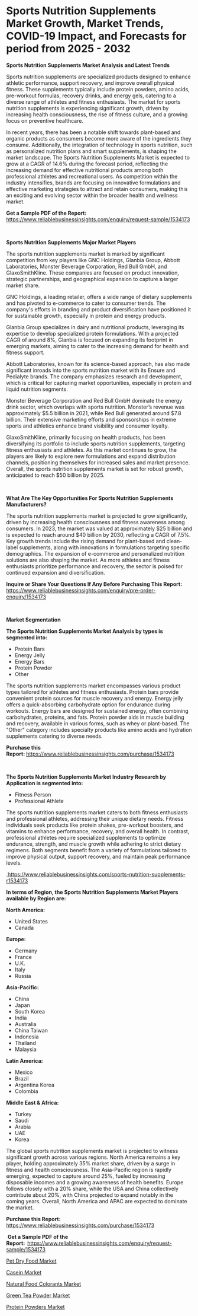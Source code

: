 <p><h1>Sports Nutrition Supplements Market Growth, Market Trends, COVID-19 Impact, and Forecasts for period from 2025 - 2032</h1></p><p><strong>Sports Nutrition Supplements Market Analysis and Latest Trends</strong></p>
<p><p>Sports nutrition supplements are specialized products designed to enhance athletic performance, support recovery, and improve overall physical fitness. These supplements typically include protein powders, amino acids, pre-workout formulas, recovery drinks, and energy gels, catering to a diverse range of athletes and fitness enthusiasts. The market for sports nutrition supplements is experiencing significant growth, driven by increasing health consciousness, the rise of fitness culture, and a growing focus on preventive healthcare.</p><p>In recent years, there has been a notable shift towards plant-based and organic products as consumers become more aware of the ingredients they consume. Additionally, the integration of technology in sports nutrition, such as personalized nutrition plans and smart supplements, is shaping the market landscape. The Sports Nutrition Supplements Market is expected to grow at a CAGR of 14.6% during the forecast period, reflecting the increasing demand for effective nutritional products among both professional athletes and recreational users. As competition within the industry intensifies, brands are focusing on innovative formulations and effective marketing strategies to attract and retain consumers, making this an exciting and evolving sector within the broader health and wellness market.</p></p>
<p><strong>Get a Sample PDF of the Report:&nbsp;</strong> <a href="https://www.reliablebusinessinsights.com/enquiry/request-sample/1534173?utm_campaign=1113&utm_medium=2&utm_source=Github&utm_content=ia&utm_term=14022025&utm_id=sports-nutrition-supplements">https://www.reliablebusinessinsights.com/enquiry/request-sample/1534173</a></p>
<p>&nbsp;</p>
<p><strong>Sports Nutrition Supplements Major Market Players</strong></p>
<p><p>The sports nutrition supplements market is marked by significant competition from key players like GNC Holdings, Glanbia Group, Abbott Laboratories, Monster Beverage Corporation, Red Bull GmbH, and GlaxoSmithKline. These companies are focused on product innovation, strategic partnerships, and geographical expansion to capture a larger market share.</p><p>GNC Holdings, a leading retailer, offers a wide range of dietary supplements and has pivoted to e-commerce to cater to consumer trends. The company's efforts in branding and product diversification have positioned it for sustainable growth, especially in protein and energy products.</p><p>Glanbia Group specializes in dairy and nutritional products, leveraging its expertise to develop specialized protein formulations. With a projected CAGR of around 8%, Glanbia is focused on expanding its footprint in emerging markets, aiming to cater to the increasing demand for health and fitness support.</p><p>Abbott Laboratories, known for its science-based approach, has also made significant inroads into the sports nutrition market with its Ensure and Pedialyte brands. The company emphasizes research and development, which is critical for capturing market opportunities, especially in protein and liquid nutrition segments.</p><p>Monster Beverage Corporation and Red Bull GmbH dominate the energy drink sector, which overlaps with sports nutrition. Monster’s revenue was approximately $5.5 billion in 2021, while Red Bull generated around $7.8 billion. Their extensive marketing efforts and sponsorships in extreme sports and athletics enhance brand visibility and consumer loyalty.</p><p>GlaxoSmithKline, primarily focusing on health products, has been diversifying its portfolio to include sports nutrition supplements, targeting fitness enthusiasts and athletes. As this market continues to grow, the players are likely to explore new formulations and expand distribution channels, positioning themselves for increased sales and market presence. Overall, the sports nutrition supplements market is set for robust growth, anticipated to reach $50 billion by 2025.</p></p>
<p>&nbsp;</p>
<p><strong>What Are The Key Opportunities For Sports Nutrition Supplements Manufacturers?</strong></p>
<p><p>The sports nutrition supplements market is projected to grow significantly, driven by increasing health consciousness and fitness awareness among consumers. In 2023, the market was valued at approximately $25 billion and is expected to reach around $40 billion by 2030, reflecting a CAGR of 7.5%. Key growth trends include the rising demand for plant-based and clean-label supplements, along with innovations in formulations targeting specific demographics. The expansion of e-commerce and personalized nutrition solutions are also shaping the market. As more athletes and fitness enthusiasts prioritize performance and recovery, the sector is poised for continued expansion and diversification.</p></p>
<p><strong>Inquire or Share Your Questions If Any Before Purchasing This Report:</strong> <a href="https://www.reliablebusinessinsights.com/enquiry/pre-order-enquiry/1534173?utm_campaign=1113&utm_medium=2&utm_source=Github&utm_content=ia&utm_term=14022025&utm_id=sports-nutrition-supplements">https://www.reliablebusinessinsights.com/enquiry/pre-order-enquiry/1534173</a></p>
<p>&nbsp;</p>
<p><strong>Market Segmentation</strong></p>
<p><strong>The Sports Nutrition Supplements Market Analysis by types is segmented into:</strong></p>
<p><ul><li>Protein Bars</li><li>Energy Jelly</li><li>Energy Bars</li><li>Protein Powder</li><li>Other</li></ul></p>
<p><p>The sports nutrition supplements market encompasses various product types tailored for athletes and fitness enthusiasts. Protein bars provide convenient protein sources for muscle recovery and energy. Energy jelly offers a quick-absorbing carbohydrate option for endurance during workouts. Energy bars are designed for sustained energy, often combining carbohydrates, proteins, and fats. Protein powder aids in muscle building and recovery, available in various forms, such as whey or plant-based. The "Other" category includes specialty products like amino acids and hydration supplements catering to diverse needs.</p></p>
<p><strong>Purchase this Report:&nbsp;</strong><a href="https://www.reliablebusinessinsights.com/purchase/1534173?utm_campaign=1113&utm_medium=2&utm_source=Github&utm_content=ia&utm_term=14022025&utm_id=sports-nutrition-supplements">https://www.reliablebusinessinsights.com/purchase/1534173</a></p>
<p>&nbsp;</p>
<p><strong>The Sports Nutrition Supplements Market Industry Research by Application is segmented into:</strong></p>
<p><ul><li>Fitness Person</li><li>Professional Athlete</li></ul></p>
<p><p>The sports nutrition supplements market caters to both fitness enthusiasts and professional athletes, addressing their unique dietary needs. Fitness individuals seek products like protein shakes, pre-workout boosters, and vitamins to enhance performance, recovery, and overall health. In contrast, professional athletes require specialized supplements to optimize endurance, strength, and muscle growth while adhering to strict dietary regimens. Both segments benefit from a variety of formulations tailored to improve physical output, support recovery, and maintain peak performance levels.</p></p>
<p><a href="https://www.reliablebusinessinsights.com/sports-nutrition-supplements-r1534173?utm_campaign=1113&utm_medium=2&utm_source=Github&utm_content=ia&utm_term=14022025&utm_id=sports-nutrition-supplements">&nbsp;https://www.reliablebusinessinsights.com/sports-nutrition-supplements-r1534173</a></p>
<p><strong>In terms of Region, the Sports Nutrition Supplements Market Players available by Region are:</strong></p>
<p>
    <p> <strong> North America: </strong>
        <ul>
            <li>United States</li>
            <li>Canada</li>
        </ul>
        </p> 
    <p> <strong> Europe: </strong>
        <ul>
            <li>Germany</li>
            <li>France</li>
            <li>U.K.</li>
            <li>Italy</li>
            <li>Russia</li>
        </ul>
        </p> 
    <p> <strong> Asia-Pacific: </strong>
        <ul>
            <li>China</li>
            <li>Japan</li>
            <li>South Korea</li>
            <li>India</li>
            <li>Australia</li>
            <li>China Taiwan</li>
            <li>Indonesia</li>
            <li>Thailand</li>
            <li>Malaysia</li>
        </ul>
        </p> 
    <p> <strong> Latin America: </strong>
        <ul>
            <li>Mexico</li>
            <li>Brazil</li>
            <li>Argentina Korea</li>
            <li>Colombia</li>
        </ul>
        </p> 
    <p> <strong> Middle East & Africa: </strong>
        <ul>
            <li>Turkey</li>
            <li>Saudi</li>
            <li>Arabia</li>
            <li>UAE</li>
            <li>Korea</li>
        </ul>
    </p>
    </p>
<p><p>The global sports nutrition supplements market is projected to witness significant growth across various regions. North America remains a key player, holding approximately 35% market share, driven by a surge in fitness and health consciousness. The Asia-Pacific region is rapidly emerging, expected to capture around 25%, fueled by increasing disposable incomes and a growing awareness of health benefits. Europe follows closely with a 20% share, while the USA and China collectively contribute about 20%, with China projected to expand notably in the coming years. Overall, North America and APAC are expected to dominate the market.</p></p>
<p><strong>Purchase this Report: </strong><a href="https://www.reliablebusinessinsights.com/purchase/1534173?utm_campaign=1113&utm_medium=2&utm_source=Github&utm_content=ia&utm_term=14022025&utm_id=sports-nutrition-supplements">https://www.reliablebusinessinsights.com/purchase/1534173</a></p>
<p>&nbsp;<strong>Get a Sample PDF of the Report:&nbsp;&nbsp;</strong><a href="https://www.reliablebusinessinsights.com/enquiry/request-sample/1534173?utm_campaign=1113&utm_medium=2&utm_source=Github&utm_content=ia&utm_term=14022025&utm_id=sports-nutrition-supplements">https://www.reliablebusinessinsights.com/enquiry/request-sample/1534173</a></p>
<p><strong></strong></p>
<p><p><a href="https://github.com/lizonbochil23/Market-Research-Report-List-1/blob/main/pet-dry-food-market.md?utm_campaign=1113&utm_medium=2&utm_source=Github&utm_content=ia&utm_term=14022025&utm_id=sports-nutrition-supplements">Pet Dry Food Market</a></p><p><a href="https://github.com/leyesamilej/Market-Research-Report-List-1/blob/main/casein-market.md?utm_campaign=1113&utm_medium=2&utm_source=Github&utm_content=ia&utm_term=14022025&utm_id=sports-nutrition-supplements">Casein Market</a></p><p><a href="https://github.com/ziogaskangui96/Market-Research-Report-List-1/blob/main/natural-food-colorants-market.md?utm_campaign=1113&utm_medium=2&utm_source=Github&utm_content=ia&utm_term=14022025&utm_id=sports-nutrition-supplements">Natural Food Colorants Market</a></p><p><a href="https://github.com/carylgrinko/Market-Research-Report-List-1/blob/main/green-tea-powder-market.md?utm_campaign=1113&utm_medium=2&utm_source=Github&utm_content=ia&utm_term=14022025&utm_id=sports-nutrition-supplements">Green Tea Powder Market</a></p><p><a href="https://github.com/guinoopandam/Market-Research-Report-List-1/blob/main/protein-powders-market.md?utm_campaign=1113&utm_medium=2&utm_source=Github&utm_content=ia&utm_term=14022025&utm_id=sports-nutrition-supplements">Protein Powders Market</a></p></p>